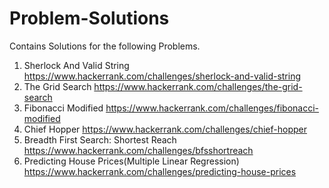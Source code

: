 # Problem-Solutions
Contains Solutions for the following Problems.                  
1. Sherlock And Valid String  https://www.hackerrank.com/challenges/sherlock-and-valid-string  
2. The Grid Search            https://www.hackerrank.com/challenges/the-grid-search                                   
3. Fibonacci Modified         https://www.hackerrank.com/challenges/fibonacci-modified                       
4. Chief Hopper               https://www.hackerrank.com/challenges/chief-hopper
5. Breadth First Search: Shortest Reach https://www.hackerrank.com/challenges/bfsshortreach
6. Predicting House Prices(Multiple Linear Regression) https://www.hackerrank.com/challenges/predicting-house-prices
